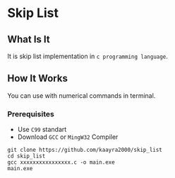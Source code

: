 # Skip List
## What Is It
It is skip list implementation in `c programming language`.
## How It Works
You can use with numerical commands in terminal. 

### Prerequisites

* Use `C99` standart 
* Download `GCC`  or `MingW32` Compiler 

```
git clone https://github.com/kaayra2000/skip_list
cd skip_list
gcc xxxxxxxxxxxxxxxx.c -o main.exe
main.exe
```
